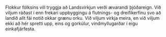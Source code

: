 Flokkur fólksins vill tryggja að Landsvirkjun verði ævarandi þjóðareign. Við viljum ráðast í enn frekari uppbyggingu á flutnings- og dreifikerfinu svo að landið allt fái notið okkar grænu orku. Við viljum virkja meira, en við viljum ekki að hér spretti upp, eins og gorkúlur, vindmyllugarðar í eigu einkafjárfesta. 